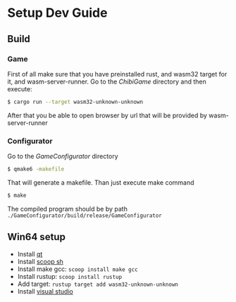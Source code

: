 # Setup Dev Guide
## Build
### Game
First of all make sure that you have preinstalled rust, and wasm32 target for it, and wasm-server-runner.
Go to the *ChibiGame* directory and then execute:
```bash
$ cargo run --target wasm32-unknown-unknown
```
After that you be able to open browser by url that will be provided by wasm-server-runner

### Configurator
Go to the *GameConfigurator* directory
```bash
$ qmake6 -makefile
```
That will generate a makefile. Than just execute make command
```bash
$ make
```
The compiled program should be by path `./GameConfigurator/build/release/GameConfigurator`

## Win64 setup
- Install [qt](https://www.qt.io/)
- Install [scoop sh](https://scoop.sh/)
- Install make gcc: `scoop install make gcc`
- Install rustup: `scoop install rustup`
- Add target: `rustup target add wasm32-unknown-unknown`
- Install [visual studio](https://visualstudio.microsoft.com/downloads/)
